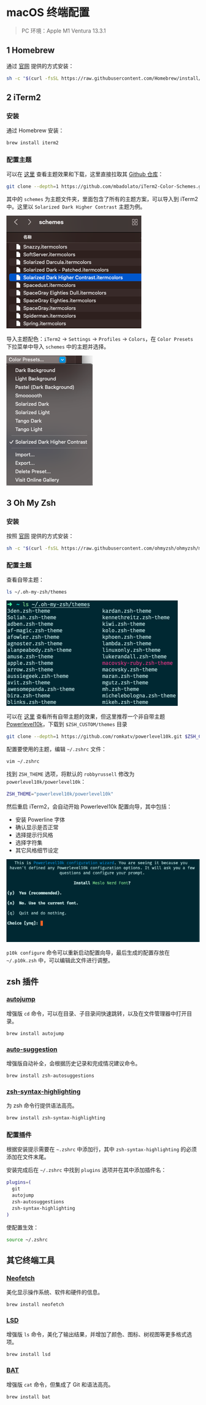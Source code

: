 # macOS 终端配置

>   PC 环境：Apple M1 Ventura 13.3.1

## 1 Homebrew

通过 [官网](https://brew.sh/) 提供的方式安装：

```bash
sh -c "$(curl -fsSL https://raw.githubusercontent.com/Homebrew/install/HEAD/install.sh)"
```

## 2 iTerm2

### 安装

通过 Homebrew 安装：

```bash
brew install iterm2
```

### 配置主题

可以在 [这里](https://iterm2colorschemes.com/) 查看主题效果和下载，这里直接拉取其 [Github 仓库](https://github.com/mbadolato/iTerm2-Color-Schemes)：

```bash
git clone --depth=1 https://github.com/mbadolato/iTerm2-Color-Schemes.git
```

其中的 `schemes` 为主题文件夹，里面包含了所有的主题方案，可以导入到 iTerm2 中。这里以 `Solarized Dark Higher Contrast` 主题为例。

![自带主题](https://raw.githubusercontent.com/genskyff/image-hosting/main/images/202304181355817.png)

导入主题配色：`iTerm2` -> `Settings` -> `Profiles` -> `Colors`，在 `Color Presets` 下拉菜单中导入 `schemes` 中的主题并选择。

![导入并选择主题](https://raw.githubusercontent.com/genskyff/image-hosting/main/images/202304181355959.png)

## 3 Oh My Zsh

### 安装

按照 [官网](https://ohmyz.sh/#install) 提供的方式安装：

```bash
sh -c "$(curl -fsSL https://raw.githubusercontent.com/ohmyzsh/ohmyzsh/master/tools/install.sh)"
```

### 配置主题

查看自带主题：

```bash
ls ~/.oh-my-zsh/themes
```

![查看自带主题](https://raw.githubusercontent.com/genskyff/image-hosting/main/images/202304181355113.png)

可以在 [这里](https://github.com/ohmyzsh/ohmyzsh/wiki/Themes) 查看所有自带主题的效果，但这里推荐一个非自带主题 [Powerlevel10k](https://github.com/romkatv/powerlevel10k)，下载到 `$ZSH_CUSTOM/themes` 目录

```bash
git clone --depth=1 https://github.com/romkatv/powerlevel10k.git $ZSH_CUSTOM/themes/powerlevel10k
```

配置要使用的主题，编辑 `~/.zshrc` 文件：

```bash
vim ~/.zshrc
```

找到 `ZSH_THEME` 选项，将默认的 `robbyrussell` 修改为 `powerlevel10k/powerlevel10k`：

```bash
ZSH_THEME="powerlevel10k/powerlevel10k"
```

然后重启 iTerm2，会自动开始 Powerlevel10k 配置向导，其中包括：

-   安装 Powerline 字体
-   确认显示是否正常
-   选择提示行风格
-   选择字符集
-   其它风格细节设定

![Powerlevel10k 配置向导](https://raw.githubusercontent.com/genskyff/image-hosting/main/images/202304181355985.png)

`p10k configure` 命令可以重新启动配置向导，最后生成的配置存放在 `~/.p10k.zsh` 中，可以编辑此文件进行调整。

## zsh 插件

### [autojump](https://github.com/wting/autojump)

增强版 `cd` 命令，可以在目录、子目录间快速跳转，以及在文件管理器中打开目录。

```bash
brew install autojump
```

### [auto-suggestion](https://github.com/zsh-users/zsh-autosuggestions/)

增强版自动补全，会根据历史记录和完成情况建议命令。

```bash
brew install zsh-autosuggestions
```

### [zsh-syntax-highlighting](https://github.com/zsh-users/zsh-syntax-highlighting)

为 zsh 命令行提供语法高亮。

```bash
brew install zsh-syntax-highlighting
```

### 配置插件

根据安装提示需要在 `~.zshrc` 中添加行，其中 `zsh-syntax-highlighting` 的必须添加在文件末尾。

安装完成后在 `~/.zshrc` 中找到 `plugins` 选项并在其中添加插件名：

```bash
plugins=(
  git
  autojump
  zsh-autosuggestions
  zsh-syntax-highlighting
)
```

使配置生效：

```bash
source ~/.zshrc
```

## 其它终端工具

### [Neofetch](https://github.com/dylanaraps/neofetch)

美化显示操作系统、软件和硬件的信息。

```bash
brew install neofetch
```

### [LSD](https://github.com/lsd-rs/lsd)

增强版 `ls` 命令，美化了输出结果，并增加了颜色、图标、树视图等更多格式选项。

```bash
brew install lsd
```

### [BAT](https://github.com/sharkdp/bat)

增强版 `cat` 命令，但集成了 Git 和语法高亮。

```bash
brew install bat
```

